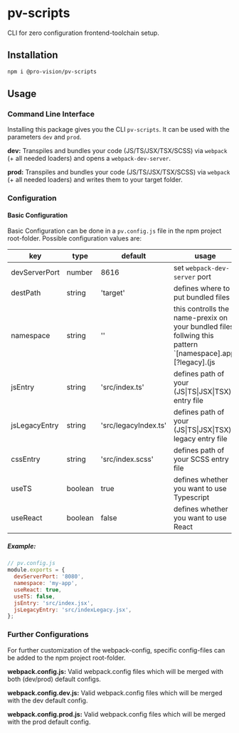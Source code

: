 # pv-scripts

CLI for zero configuration frontend-toolchain setup.

## Installation

```sh
npm i @pro-vision/pv-scripts
```

## Usage

### Command Line Interface
Installing this package gives you the CLI `pv-scripts`. It can be used with the parameters `dev` and `prod`. 

**dev:**
Transpiles and bundles your code (JS/TS/JSX/TSX/SCSS) via `webpack` (+ all needed loaders) and opens a `webpack-dev-server`.

**prod:**
Transpiles and bundles your code (JS/TS/JSX/TSX/SCSS) via `webpack` (+ all needed loaders) and writes them to your target folder.

### Configuration

#### Basic Configuration
Basic Configuration can be done in a `pv.config.js` file in the npm project root-folder. Possible configuration values are:

| key           | type    | default  |          usage                |
| ------------- | ------  | -------- | ----------------------------- |
| devServerPort | number  | 8616     | set `webpack-dev-server` port |
| destPath      | string  | 'target' | defines where to put bundled files |
| namespace     | string  | ''       | this controlls the name-prexix on your bundled files follwing this pattern `[namespace].app.[?legacy].(js|css)` |
| jsEntry       | string  | 'src/index.ts' | defines path of your (JS\|TS\|JSX\|TSX) entry file |
| jsLegacyEntry | string  | 'src/legacyIndex.ts' | defines path of your (JS\|TS\|JSX\|TSX) legacy entry file |
| cssEntry      | string  | 'src/index.scss' | defines path of your SCSS entry file |
| useTS         | boolean | true | defines whether you want to use Typescript |
| useReact      | boolean | false | defines whether you want to use React |

##### Example:

```js
// pv.config.js
module.exports = {
  devServerPort: '8080',
  namespace: 'my-app',
  useReact: true,
  useTS: false,
  jsEntry: 'src/index.jsx',
  jsLegacyEntry: 'src/indexLegacy.jsx',
};
```

### Further Configurations
For further customization of the webpack-config, specific config-files can be added to the npm project root-folder.

**webpack.config.js:**
Valid webpack.config files which will be merged with both (dev/prod) default configs.

**webpack.config.dev.js:**
Valid webpack.config files which will be merged with the dev default config.

**webpack.config.prod.js:**
Valid webpack.config files which will be merged with the prod default config.
